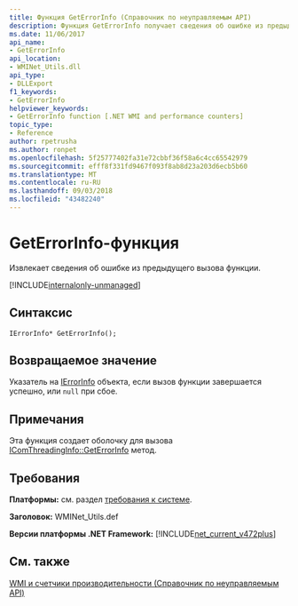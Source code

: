 ```yaml
---
title: Функция GetErrorInfo (Справочник по неуправляемым API)
description: Функция GetErrorInfo получает сведения об ошибке из предыдущего вызова функции.
ms.date: 11/06/2017
api_name:
- GetErrorInfo
api_location:
- WMINet_Utils.dll
api_type:
- DLLExport
f1_keywords:
- GetErrorInfo
helpviewer_keywords:
- GetErrorInfo function [.NET WMI and performance counters]
topic_type:
- Reference
author: rpetrusha
ms.author: ronpet
ms.openlocfilehash: 5f25777402fa31e72cbbf36f58a6c4cc65542979
ms.sourcegitcommit: efff8f331fd9467f093f8ab8d23a203d6ecb5b60
ms.translationtype: MT
ms.contentlocale: ru-RU
ms.lasthandoff: 09/03/2018
ms.locfileid: "43482240"
---
```

# <a name="geterrorinfo-function"></a>GetErrorInfo-функция
Извлекает сведения об ошибке из предыдущего вызова функции.  
  
[!INCLUDE[internalonly-unmanaged](../../../../includes/internalonly-unmanaged.md)]
  
## <a name="syntax"></a>Синтаксис  
  
```  
IErrorInfo* GetErrorInfo(); 
```  

## <a name="return-value"></a>Возвращаемое значение

Указатель на [IErrorInfo](https://docs.microsoft.com/previous-versions/windows/desktop/api/oaidl/nn-oaidl-ierrorinfo) объекта, если вызов функции завершается успешно, или `null` при сбое.
  
## <a name="remarks"></a>Примечания

Эта функция создает оболочку для вызова [IComThreadingInfo::GetErrorInfo](/windows/desktop/api/objidlbase/nf-objidlbase-icomthreadinginfo-getcurrentapartmenttype) метод.

## <a name="requirements"></a>Требования  
 **Платформы:** см. раздел [требования к системе](../../../../docs/framework/get-started/system-requirements.md).  
  
 **Заголовок:** WMINet_Utils.def  
  
 **Версии платформы .NET Framework:** [!INCLUDE[net_current_v472plus](../../../../includes/net-current-v472plus.md)]  
  
## <a name="see-also"></a>См. также  
[WMI и счетчики производительности (Справочник по неуправляемым API)](index.md)
